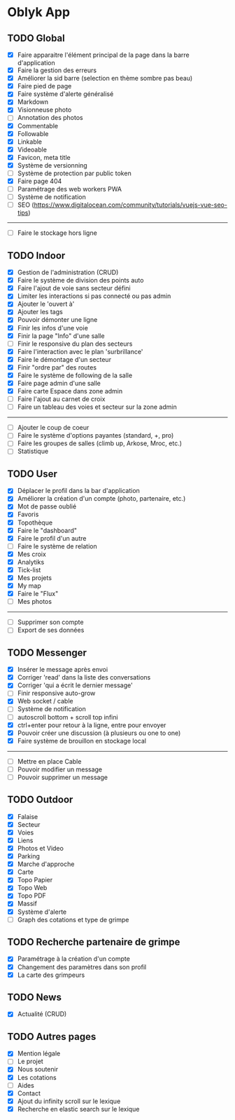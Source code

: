 # Oblyk App

## TODO Global
- [x] Faire apparaitre l'élément principal de la page dans la barre d'application
- [x] Faire la gestion des erreurs
- [x] Améliorer la sid barre (selection en thème sombre pas beau)
- [x] Faire pied de page
- [x] Faire système d'alerte généralisé
- [x] Markdown
- [x] Visionneuse photo
- [ ] Annotation des photos
- [x] Commentable
- [x] Followable
- [x] Linkable
- [x] Videoable
- [x] Favicon, meta title
- [x] Système de versionning
- [ ] Système de protection par public token
- [x] Faire page 404
- [ ] Paramétrage des web workers PWA
- [ ] Système de notification
- [ ] SEO (https://www.digitalocean.com/community/tutorials/vuejs-vue-seo-tips)
___
- [ ] Faire le stockage hors ligne

## TODO Indoor
- [x] Gestion de l'administration (CRUD)
- [x] Faire le système de division des points auto
- [x] Faire l'ajout de voie sans secteur défini
- [x] Limiter les interactions si pas connecté ou pas admin
- [x] Ajouter le 'ouvert à'
- [x] Ajouter les tags
- [x] Pouvoir démonter une ligne
- [x] Finir les infos d'une voie
- [x] Finir la page "Info" d'une salle
- [ ] Finir le responsive du plan des secteurs
- [x] Faire l'interaction avec le plan 'surbrillance'
- [x] Faire le démontage d'un secteur
- [x] Finir "ordre par" des routes
- [x] Faire le système de following de la salle
- [x] Faire page admin d'une salle
- [x] Faire carte Espace dans zone admin
- [ ] Faire l'ajout au carnet de croix
- [ ] Faire un tableau des voies et secteur sur la zone admin
___
- [ ] Ajouter le coup de coeur
- [ ] Faire le système d'options payantes (standard, +, pro)
- [ ] Faire les groupes de salles (climb up, Arkose, Mroc, etc.)
- [ ] Statistique

## TODO User
- [x] Déplacer le profil dans la bar d'application
- [x] Améliorer la création d'un compte (photo, partenaire, etc.)
- [x] Mot de passe oublié
- [x] Favoris
- [x] Topothèque
- [x] Faire le "dashboard"
- [x] Faire le profil d'un autre
- [ ] Faire le système de relation
- [x] Mes croix
- [x] Analytiks
- [x] Tick-list
- [x] Mes projets
- [x] My map
- [x] Faire le "Flux"
- [ ] Mes photos
---
- [ ] Supprimer son compte 
- [ ] Export de ses données

## TODO Messenger
- [x] Insérer le message après envoi
- [x] Corriger 'read' dans la liste des conversations
- [x] Corriger 'qui a écrit le dernier message'
- [ ] Finir responsive auto-grow
- [x] Web socket / cable
- [ ] Système de notification
- [ ] autoscroll bottom + scroll top infini
- [x] ctrl+enter pour retour à la ligne, entre pour envoyer
- [x] Pouvoir créer une discussion (à plusieurs ou one to one)
- [x] Faire système de brouillon en stockage local
----
- [ ] Mettre en place Cable
- [ ] Pouvoir modifier un message
- [ ] Pouvoir supprimer un message

## TODO Outdoor
- [x] Falaise
- [x] Secteur
- [x] Voies
- [x] Liens
- [x] Photos et Video
- [x] Parking
- [x] Marche d'approche
- [x] Carte
- [x] Topo Papier
- [x] Topo Web
- [x] Topo PDF
- [x] Massif
- [x] Système d'alerte
- [ ] Graph des cotations et type de grimpe

## TODO Recherche partenaire de grimpe
- [x] Paramétrage à la création d'un compte
- [x] Changement des paramètres dans son profil
- [x] La carte des grimpeurs

## TODO News
- [x] Actualité (CRUD)

## TODO Autres pages
- [x] Mention légale
- [ ] Le projet
- [x] Nous soutenir
- [x] Les cotations
- [ ] Aides
- [x] Contact
- [x] Ajout du infinity scroll sur le lexique
- [x] Recherche en elastic search sur le lexique
